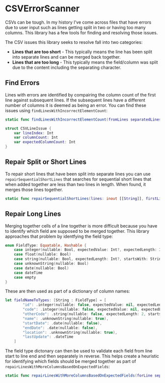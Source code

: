 # CSVErrorScanner
CSVs can be tough. In my history I've come across files that have errors due to user input such as lines getting split in two or having too many columns. This library has a few tools for finding and resolving those issues. 

The CSV issues this library seeks to resolve fall into two categories:
- **Lines that are too short** - This typically means the line has been split into separate lines and can be merged back together.
- **Lines that are too long** - This typically means the field/column was split due to the content including the separating character.

## Find Errors
Lines with errors are identified by compairing the column count of the first line against subsequent lines. If the subsequent lines have a different number of columns it is deemed as being an error. You can find these issues using `findLinesWithIncorrectElementCount`:
```Swift
static func findLinesWithIncorrectElementCount(fromLines separatedLines: [[String]]) -> [CSVLineIssue]
```
```Swift
struct CSVLineIssue {
    var lineIndex: Int
    var columnCount: Int
    var expectedColumnCount: Int
}
```

## Repair Split or Short Lines
To repair short lines that have been split into separate lines you can use `repairSequentialShortLines` that searches for sequential short lines that when added together are less than two lines in length. When found, it merges those lines together. 
```Swift
static func repairSequentialShortLines(lines: inout [[String]], firstLineIndex: Int, targetColumnCount: Int)
```

## Repair Long Lines
Merging together cells of a line together is more difficult because you have to identify which field are supposed to be merged together. This library approaches that problem by identfying the field type:
```Swift
enum FieldType: Equatable, Hashable {
    case integer(nullable: Bool, expectedValue: Int?, expectedLength: Int?)
    case float(nullable: Bool)
    case string(nullable: Bool, expectedLength: Int?, startsWith: String?, contains: String?)
    case unknownString(nullable: Bool)
    case date(nullable: Bool)
    case dateTime
    case empty
}
```
These are then used as part of a dictionary of column names: 
```Swift
let fieldNameToTypes: [String : FieldType] = [
        "id": .integer(nullable: false, expectedValue: nil, expectedLength: nil),
        "code": .integer(nullable: false, expectedValue: nil, expectedLength: 4),
        "otherCode": .string(nullable: false, expectedLength: 2, startsWith: nil, contains: nil),
        "name": .unknownString(nullable: true), 
        "startDate": .date(nullable: false), 
        "endDate": .date(nullable: false),
        "location": .unknownString(nullable: true),
        "lastUpdate": .dateTime
    ]
```
The field type dictonary can then be used to validate each field from line start to line end and then separately in reverse. This helps create a heuristic for identifying which fields should be merged together as part of `repairLinesWithMoreColumnsBasedOnExpectedFields`:
```Swift
static func repairLinesWithMoreColumnsBasedOnExpectedFields(forLine separatedLine: inout [String], targetColumnCount: Int, expectedFieldTypes: [FieldType], fileName: String, lineNumber: Int) 
```
